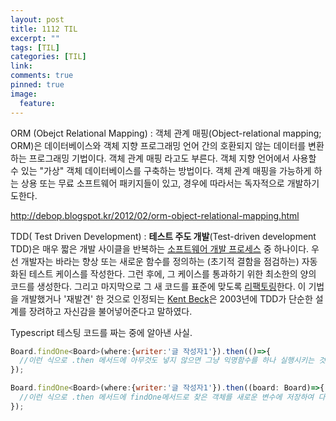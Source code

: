 ```yaml
---
layout: post
title: 1112 TIL
excerpt: ""
tags: [TIL]
categories: [TIL]
link:
comments: true
pinned: true
image:
  feature:
---
```


ORM (Obejct Relational Mapping) : 객체 관계 매핑(Object-relational mapping; ORM)은 데이터베이스와 객체 지향 프로그래밍 언어 간의 호환되지 않는 데이터를 변환하는 프로그래밍 기법이다. 객체 관계 매핑 라고도 부른다. 객체 지향 언어에서 사용할 수 있는 "가상" 객체 데이터베이스를 구축하는 방법이다. 객체 관계 매핑을 가능하게 하는 상용 또는 무료 소프트웨어 패키지들이 있고, 경우에 따라서는 독자적으로 개발하기도한다.



<http://debop.blogspot.kr/2012/02/orm-object-relational-mapping.html>



TDD( Test Driven Development) : **테스트 주도 개발**(Test-driven development TDD)은 매우 짧은 개발 사이클을 반복하는 [소프트웨어 개발 프로세스](https://ko.wikipedia.org/wiki/%EC%86%8C%ED%94%84%ED%8A%B8%EC%9B%A8%EC%96%B4_%EA%B0%9C%EB%B0%9C_%ED%94%84%EB%A1%9C%EC%84%B8%EC%8A%A4) 중 하나이다. 우선 개발자는 바라는 향상 또는 새로운 함수를 정의하는 (초기적 결함을 점검하는) 자동화된 테스트 케이스를 작성한다. 그런 후에, 그 케이스를 통과하기 위한 최소한의 양의 코드를 생성한다. 그리고 마지막으로 그 새 코드를 표준에 맞도록 [리팩토링](https://ko.wikipedia.org/wiki/%EB%A6%AC%ED%8C%A9%ED%86%A0%EB%A7%81)한다. 이 기법을 개발했거나 '재발견' 한 것으로 인정되는 [Kent Beck](https://en.wikipedia.org/wiki/Kent_Beck)은 2003년에 TDD가 단순한 설계를 장려하고 자신감을 불어넣어준다고 말하였다.



Typescript 테스팅 코드를 짜는 중에 알아낸 사실.



~~~javascript
Board.findOne<Board>(where:{writer:'글 작성자1'}).then(()=>{
  //이런 식으로 .then 메서드에 아무것도 넣지 않으면 그냥 익명함수를 하나 실행시키는 것이고,
});

Board.findOne<Board>(where:{writer:'글 작성자1'}).then((board: Board)=>{
  //이런 식으로 .then 메서드에 findOne메서드로 찾은 객체를 새로운 변수에 저장하여 다음 콜백 함수에 넘길 수 있다. 
});
~~~

